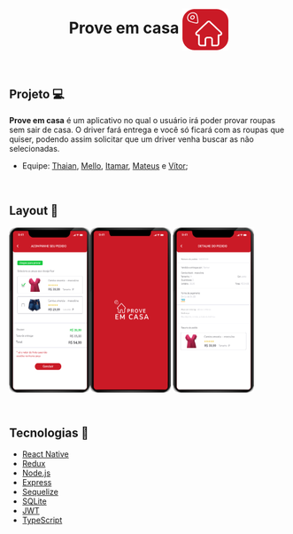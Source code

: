 <h1 align="center"> Prove em casa <img src="https://github.com/prove-em-casa/megahack5-mobile/blob/main/icon-2.png" align="center" ></h1>


&nbsp;

## Projeto :computer: 
<p><strong>Prove em casa</strong> é um aplicativo no qual o usuário irá poder provar roupas sem sair de casa. O driver fará entrega e você só ficará com as roupas que quiser, podendo assim solicitar que um driver venha buscar as não selecionadas.</p>

 * Equipe: [Thaian](https://github.com/thcarvalho), [Mello](https://github.com/MelloTonio), [Itamar](https://github.com/ItamarJoire), [Mateus](http://linkedin.com/in/mateus-mezzomo-591466b1) e [Vítor](https://github.com/vitorbertolucci);
 

&nbsp;
  
## Layout :bookmark:
  <img src="https://github.com/prove-em-casa/megahack5-mobile/blob/main/splash.png" align="center" width="146" height="298">
  <img src="https://github.com/prove-em-casa/megahack5-mobile/blob/main/Tela%20de%20escolha.png" align="left" width="146" height="298">
  <img src="https://github.com/prove-em-casa/megahack5-mobile/blob/main/detalhe.png" align="center" width="146" height="298">

   
  
  
  &nbsp;
  
  ## Tecnologias	:toolbox:
  
* [React Native](https://pt-br.reactjs.org/)
* [Redux](https://redux.js.org/)
* [Node.js](https://nodejs.org/en/)
* [Express](https://expressjs.com/pt-br/)
* [Sequelize](https://sequelize.org/)
* [SQLite](https://www.sqlite.org/index.html)
* [JWT](https://jwt.io/)
* [TypeScript](https://www.typescriptlang.org/)




  
  
  

  
  
    

 
